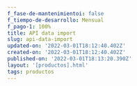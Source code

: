 ```yaml
---
f_fase-de-mantenimientoi: false
f_tiempo-de-desarrollo: Mensual
f_pago-1: 100%
title: API data import
slug: api-data-import
updated-on: '2022-03-01T18:12:40.402Z'
created-on: '2022-03-01T18:12:40.402Z'
published-on: '2022-03-01T18:13:20.390Z'
layout: '[productos].html'
tags: productos
---
```



